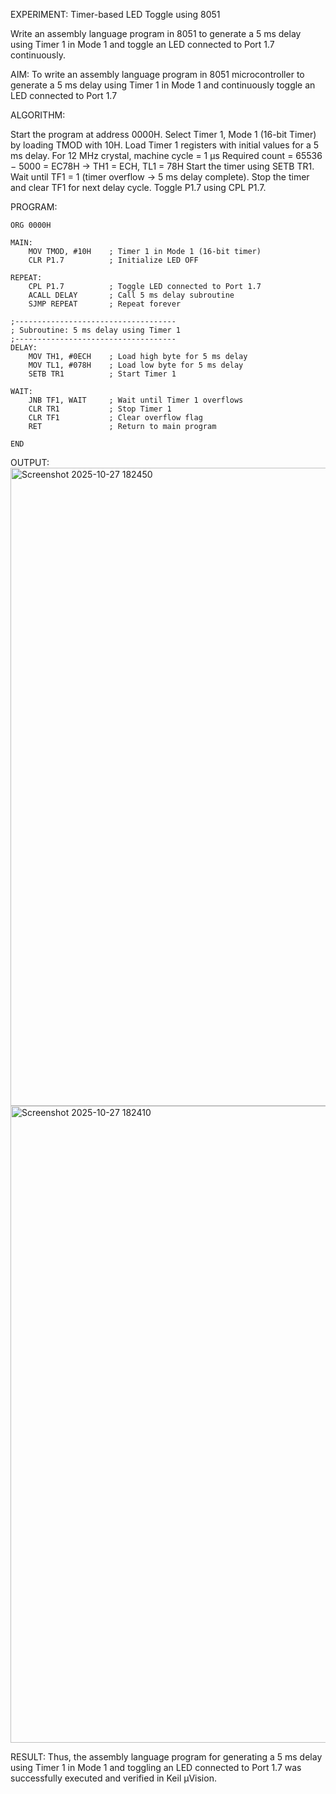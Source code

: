 EXPERIMENT: Timer-based LED Toggle using 8051

Write an assembly language program in 8051 to generate a 5 ms delay using Timer 1 in Mode 1 and toggle an LED connected to Port 1.7 continuously.


AIM:
To write an assembly language program in 8051 microcontroller to generate a 5 ms delay using Timer 1 in Mode 1 and continuously toggle an LED connected to Port 1.7

ALGORITHM:

Start the program at address 0000H.
Select Timer 1, Mode 1 (16-bit Timer) by loading TMOD with 10H.
Load Timer 1 registers with initial values for a 5 ms delay.
For 12 MHz crystal, machine cycle = 1 µs
Required count = 65536 − 5000 = EC78H
→ TH1 = ECH, TL1 = 78H
Start the timer using SETB TR1.
Wait until TF1 = 1 (timer overflow → 5 ms delay complete).
Stop the timer and clear TF1 for next delay cycle.
Toggle P1.7 using CPL P1.7.

PROGRAM:
```
ORG 0000H        

MAIN:
    MOV TMOD, #10H    ; Timer 1 in Mode 1 (16-bit timer)
    CLR P1.7          ; Initialize LED OFF

REPEAT:
    CPL P1.7          ; Toggle LED connected to Port 1.7
    ACALL DELAY       ; Call 5 ms delay subroutine
    SJMP REPEAT       ; Repeat forever

;------------------------------------
; Subroutine: 5 ms delay using Timer 1
;------------------------------------
DELAY:
    MOV TH1, #0ECH    ; Load high byte for 5 ms delay
    MOV TL1, #078H    ; Load low byte for 5 ms delay
    SETB TR1          ; Start Timer 1

WAIT:
    JNB TF1, WAIT     ; Wait until Timer 1 overflows
    CLR TR1           ; Stop Timer 1
    CLR TF1           ; Clear overflow flag
    RET               ; Return to main program

END

```

OUTPUT:
<img width="1919" height="1021" alt="Screenshot 2025-10-27 182450" src="https://github.com/user-attachments/assets/7b1ba353-c2c6-46e2-9649-04adbb00805a" />
<img width="1919" height="1019" alt="Screenshot 2025-10-27 182410" src="https://github.com/user-attachments/assets/d80ed266-40f4-4600-a351-7953cae91a7b" />

RESULT:
Thus, the assembly language program for generating a 5 ms delay using Timer 1 in Mode 1 and toggling an LED connected to Port 1.7 was successfully executed and verified in Keil µVision.
